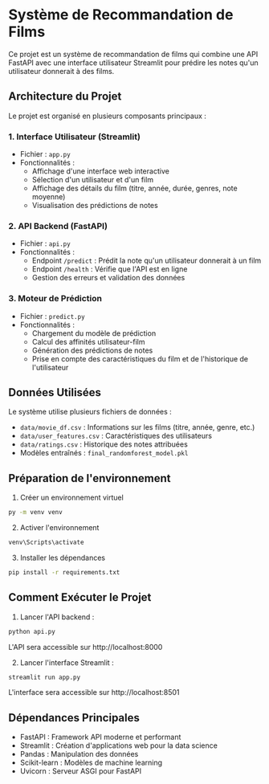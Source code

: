 # Système de Recommandation de Films

Ce projet est un système de recommandation de films qui combine une API FastAPI avec une interface utilisateur Streamlit pour prédire les notes qu'un utilisateur donnerait à des films.

## Architecture du Projet

Le projet est organisé en plusieurs composants principaux :

### 1. Interface Utilisateur (Streamlit)

- Fichier : `app.py`
- Fonctionnalités :
  - Affichage d'une interface web interactive
  - Sélection d'un utilisateur et d'un film
  - Affichage des détails du film (titre, année, durée, genres, note moyenne)
  - Visualisation des prédictions de notes

### 2. API Backend (FastAPI)

- Fichier : `api.py`
- Fonctionnalités :
  - Endpoint `/predict` : Prédit la note qu'un utilisateur donnerait à un film
  - Endpoint `/health` : Vérifie que l'API est en ligne
  - Gestion des erreurs et validation des données

### 3. Moteur de Prédiction

- Fichier : `predict.py`
- Fonctionnalités :
  - Chargement du modèle de prédiction
  - Calcul des affinités utilisateur-film
  - Génération des prédictions de notes
  - Prise en compte des caractéristiques du film et de l'historique de l'utilisateur

## Données Utilisées

Le système utilise plusieurs fichiers de données :

- `data/movie_df.csv` : Informations sur les films (titre, année, genre, etc.)
- `data/user_features.csv` : Caractéristiques des utilisateurs
- `data/ratings.csv` : Historique des notes attribuées
- Modèles entraînés : `final_randomforest_model.pkl`

## Préparation de l'environnement

1. Créer un environnement virtuel

```bash
py -m venv venv
```

2. Activer l'environnement

```bash
venv\Scripts\activate
```

3. Installer les dépendances

```bash
pip install -r requirements.txt
```

## Comment Exécuter le Projet

1. Lancer l'API backend :

```bash
python api.py
```

L'API sera accessible sur http://localhost:8000

2. Lancer l'interface Streamlit :

```bash
streamlit run app.py
```

L'interface sera accessible sur http://localhost:8501

## Dépendances Principales

- FastAPI : Framework API moderne et performant
- Streamlit : Création d'applications web pour la data science
- Pandas : Manipulation des données
- Scikit-learn : Modèles de machine learning
- Uvicorn : Serveur ASGI pour FastAPI
